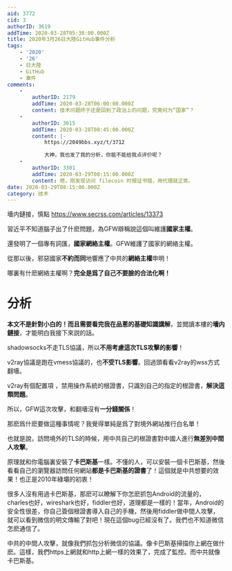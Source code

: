 ```yaml
---
aid: 3772
cid: 3
authorID: 3619
addTime: 2020-03-28T05:30:00.000Z
title: 2020年3月26日大陸GitHub事件分析
tags:
    - '2020'
    - '26'
    - 日大陸
    - GitHub
    - 事件
comments:
    -
        authorID: 2179
        addTime: 2020-03-28T06:00:00.000Z
        content: 技术问题终于还是回到了政治上的问题，究竟何为“国家”？
    -
        authorID: 3615
        addTime: 2020-03-28T08:45:00.000Z
        content: |-
            https://2049bbs.xyz/t/3712

            大神，我也发了我的分析，你能不能给我点评价呢？
    -
        authorID: 3301
        addTime: 2020-03-29T08:15:00.000Z
        content: 嗯，刚发现访问 filecoin 时报证书错，用代理就正常。
date: 2020-03-29T08:15:00.000Z
category: 技术
---
```


墻内鏈接，慎點 https://www.secrss.com/articles/13373

習近平不知道腦子出了什麽問題，為GFW辯稱說這個叫維護**國家主權**。

還發明了一個專有詞匯，**國家網絡主權**。GFW維護了國家的網絡主權。

從那以後，邪惡國家**不約而同**地響應了中共的**網絡主權**申明！

哪裏有什麽網絡主權啊？**完全是爲了自己不要臉的合法化啊！**

[](#%E5%88%86%E6%9E%90)分析
=========================

**本文不是針對小白的！**而且需要看完我在**品蔥的基礎知識講解**，並閲讀本樓的**墻内鏈接**，才能明白我接下來説的話。

shadowsocks不走TLS協議，所以**不用考慮這次TLS攻擊的影響**！

v2ray協議是跑在vmess協議的，也**不受TLS影響**。回過頭看看v2ray的wss方式翻墻。

v2ray有個配置項 ，禁用操作系統的根證書，只識別自己的指定的根證書，**解決這類問題**。

所以，GFW這次攻擊，和翻墻沒有**一分錢關係**！

那麽爲什麽要做這種事情呢？我覺得單純是爲了對境外網站推行白名單！

也就是說，訪問境外的TLS的時候，用中共自己的根證書對中國人進行**無差別中間人攻擊**。

原理就和你電腦裏安裝了**卡巴斯基**一樣。不懂的人，可以安裝一個卡巴斯基，然後看看自己的瀏覽器訪問任何網站**都是卡巴斯基的證書**了！這個就是中共想要的效果！也正是2010年綠壩的初衷！

很多人沒有用過卡巴斯基，那麽可以瞭解下你怎麽抓包Android的流量的，charles也好，wireshark也好，fiddler也好，道理都是一樣的！當年，Android的安全性很差，你自己簽個根證書導入自己的手機，然後用fiddler做中間人攻擊，就可以看到微信的明文傳輸了對吧！現在這個bug已經沒有了。我們也不知道微信怎麽通信了。

中共的中間人攻擊，就像我們抓包分析微信的協議。像卡巴斯基掃描你上網在做什麽。這樣，我們https上網就和http上網一樣的效果了，完成了監控。而中共就像卡巴斯基。
